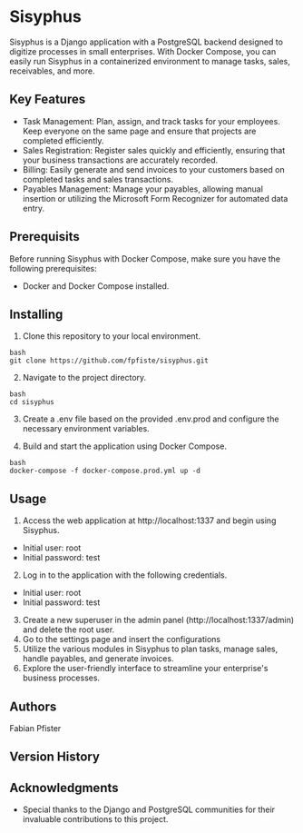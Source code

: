 # Sisyphus

Sisyphus is a Django application with a PostgreSQL backend designed to digitize processes in small enterprises. With Docker Compose, you can easily run Sisyphus in a containerized environment to manage tasks, sales, receivables, and more.

## Key Features
* Task Management: Plan, assign, and track tasks for your employees. Keep everyone on the same page and ensure that projects are completed efficiently.
* Sales Registration: Register sales quickly and efficiently, ensuring that your business transactions are accurately recorded.
* Billing: Easily generate and send invoices to your customers based on completed tasks and sales transactions.
* Payables Management: Manage your payables, allowing manual insertion or utilizing the Microsoft Form Recognizer for automated data entry.

## Prerequisits
Before running Sisyphus with Docker Compose, make sure you have the following prerequisites:
* Docker and Docker Compose installed.

## Installing
1. Clone this repository to your local environment.
```
bash
git clone https://github.com/fpfiste/sisyphus.git
```
2. Navigate to the project directory.
```
bash
cd sisyphus
```
3. Create a .env file based on the provided .env.prod and configure the necessary environment variables.

4. Build and start the application using Docker Compose.
```
bash
docker-compose -f docker-compose.prod.yml up -d
```

## Usage
1. Access the web application at http://localhost:1337 and begin using Sisyphus.
* Initial user: root
* Initial password: test

2. Log in to the application with the following credentials.
* Initial user: root
* Initial password: test

3. Create a new superuser in the admin panel (http://localhost:1337/admin) and delete the root user.
4. Go to the settings page and insert the configurations 
5. Utilize the various modules in Sisyphus to plan tasks, manage sales, handle payables, and generate invoices.
6. Explore the user-friendly interface to streamline your enterprise's business processes.
   
## Authors

Fabian Pfister  

## Version History


## Acknowledgments
* Special thanks to the Django and PostgreSQL communities for their invaluable contributions to this project.
